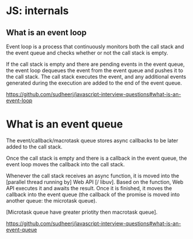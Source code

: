 # JS: internals

## What is an event loop

Event loop is a process that continuously monitors both the call stack and the event queue and checks whether or not the call stack is empty.

If the call stack is empty and there are pending events in the event queue, the event loop dequeues the event from the event queue and pushes it to the call stack. The call stack executes the event, and any additional events generated during the execution are added to the end of the event queue.

https://github.com/sudheerj/javascript-interview-questions#what-is-an-event-loop

# What is an event queue

The event/callback/macrotask queue stores async callbacks to be later added to the call stack.

Once the call stack is empty and there is a callback in the event queue, the event loop moves the callback into the call stack.

Whenever the call stack receives an async function, it is moved into the \[parallel thread running by\] Web API \[/ libuv\]. Based on the function, Web API executes it and awaits the result. Once it is finished, it moves the callback into the event queue (the callback of the promise is moved into another queue: the microtask queue).

\[Microtask queue have greater priotity then macrotask queue\].

https://github.com/sudheerj/javascript-interview-questions#what-is-an-event-queue